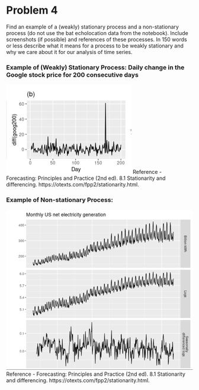 # Problem 4  
Find an example of a (weakly) stationary process and a non-stationary process (do not use the bat echolocation data from the notebook). Include screenshots (if possible) and references of these processes. In 150 words or less describe what it means for a process to be weakly stationary and why we care about it for our analysis of time series.

### Example of (Weakly) Stationary Process: Daily change in the Google stock price for 200 consecutive days
<img src="./Stationary_Example.PNG" />
Reference - Forecasting: Principles&nbsp;and&nbsp;Practice (2nd ed). 8.1 Stationarity and differencing. https://otexts.com/fpp2/stationarity.html. 

### Example of Non-stationary Process: 
<img src="./NonStationary_Example.PNG" />
Reference - Forecasting: Principles&nbsp;and&nbsp;Practice (2nd ed). 8.1 Stationarity and differencing. https://otexts.com/fpp2/stationarity.html. 
